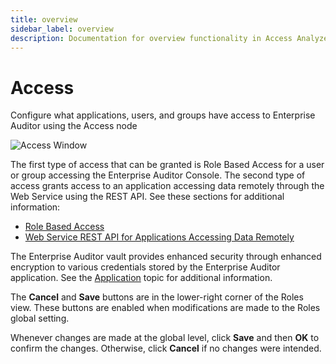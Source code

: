 ```yaml
---
title: overview
sidebar_label: overview
description: Documentation for overview functionality in Access Analyzer including configuration and usage information.
---
```


# Access

Configure what applications, users, and groups have access to Enterprise Auditor using the Access
node

![Access Window](/img/versioned_docs/directorymanager_11.0/directorymanager/admincenter/datasource/excel_-_one_drive.webp)

The first type of access that can be granted is Role Based Access for a user or group accessing the
Enterprise Auditor Console. The second type of access grants access to an application accessing data
remotely through the Web Service using the REST API. See these sections for additional information:

- [Role Based Access](/docs/accessanalyzer/11.6/administration/access-control/role-based-access.md)
- [Web Service REST API for Applications Accessing Data Remotely](/docs/accessanalyzer/11.6/administration/access-control/rest-api.md)

The Enterprise Auditor vault provides enhanced security through enhanced encryption to various
credentials stored by the Enterprise Auditor application. See the
[Application](/docs/accessanalyzer/11.6/administration/settings/application.md)
topic for additional information.

The **Cancel** and **Save** buttons are in the lower-right corner of the Roles view. These buttons
are enabled when modifications are made to the Roles global setting.

Whenever changes are made at the global level, click **Save** and then **OK** to confirm the
changes. Otherwise, click **Cancel** if no changes were intended.
